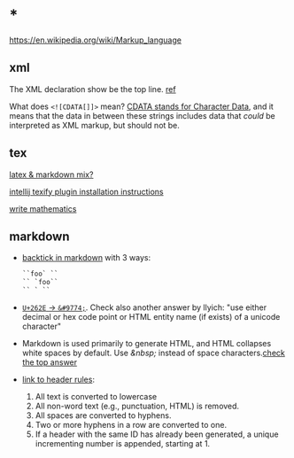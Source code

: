 # *

https://en.wikipedia.org/wiki/Markup_language

## xml

The XML declaration show be the top line. [ref](https://stackoverflow.com/questions/19889132/error-the-processing-instruction-target-matching-xxmmll-is-not-allowed)

What does `<![CDATA[]]>` mean? [CDATA stands for Character Data](https://stackoverflow.com/a/2784200/11844003), and it means that the data in between these strings includes data that _could_ be interpreted as XML markup, but should not be.

## tex

[latex & markdown mix?](https://stackoverflow.com/questions/2188884/how-can-i-mix-latex-in-with-markdown)

[intellij texify plugin installation instructions](https://github.com/Hannah-Sten/TeXiFy-IDEA#installation-instructions)

[write mathematics](https://en.wikibooks.org/wiki/LaTeX/Mathematics)

## markdown

- [backtick in markdown](https://meta.stackexchange.com/questions/82718/how-do-i-escape-a-backtick-within-in-line-code-in-markdown) with 3 ways:

  ```txt
  ``foo` ``
  `` `foo``
  `` ` ``
  ```

- [`U+262E` -> `&#9774;`](https://stackoverflow.com/questions/34538879/unicode-in-github-markdown/36616878). Check also another answer by llyich: "use either decimal or hex code point or HTML entity name (if exists) of a unicode character"

- Markdown is used primarily to generate HTML, and HTML collapses white spaces by default. Use _\&nbsp;_ instead of space characters.[check the top answer](https://stackoverflow.com/questions/15721373/how-do-i-ensure-that-whitespace-is-preserved-in-markdown)

- [link to header rules](https://stackoverflow.com/a/51226139/11844003):
  1. All text is converted to lowercase
  2. All non-word text (e.g., punctuation, HTML) is removed.
  3. All spaces are converted to hyphens.
  4. Two or more hyphens in a row are converted to one.
  5. If a header with the same ID has already been generated, a unique incrementing number is appended, starting at 1.
